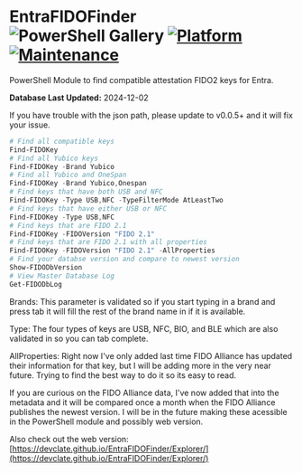 # EntraFIDOFinder ![PowerShell Gallery](https://img.shields.io/powershellgallery/dt/EntraFIDOFinder?label=Downloads&style=flat-square) [![Platform](https://img.shields.io/badge/platform-Windows%20/%20Linux%20/%20Mac-blue)](https://github.com/DevClate/EntraFIDOFinder) [![Maintenance](https://img.shields.io/maintenance/yes/2024)](https://github.com/DevClate/EntraFIDOFinder)


PowerShell Module to find compatible attestation FIDO2 keys for Entra.

**Database Last Updated:** 2024-12-02

If you have trouble with the json path, please update to v0.0.5+ and it will fix your issue.

```powershell
# Find all compatible keys
Find-FIDOKey
# Find all Yubico keys
Find-FIDOKey -Brand Yubico
# Find all Yubico and OneSpan
Find-FIDOKey -Brand Yubico,Onespan
# Find keys that have both USB and NFC
Find-FIDOKey -Type USB,NFC -TypeFilterMode AtLeastTwo
# Find keys that have either USB or NFC
Find-FIDOKey -Type USB,NFC
# Find keys that are FIDO 2.1
Find-FIDOKey -FIDOVersion "FIDO 2.1"
# Find keys that are FIDO 2.1 with all properties
Find-FIDOKey -FIDOVersion "FIDO 2.1" -AllProperties
# Find your databse version and compare to newest version
Show-FIDODbVersion
# View Master Database Log
Get-FIDODbLog
```

Brands:
This parameter is validated so if you start typing in a brand and press tab it will fill the rest of the brand name in if it is available.

Type:
The four types of keys are USB, NFC, BIO, and BLE which are also validated in so you can tab complete.

AllProperties:
Right now I've only added last time FIDO Alliance has updated their information for that key, but I will be adding more in the very near future. Trying to find the best way to do it so its easy to read.

If you are curious on the FIDO Alliance data, I've now added that into the metadata and it will be compared once a month when the FIDO Alliance publishes the newest version. I will be in the future making these acessible in the PowerShell module and possibly web version.

Also check out the web version: [https://devclate.github.io/EntraFIDOFinder/Explorer/](https://devclate.github.io/EntraFIDOFinder/Explorer/)
